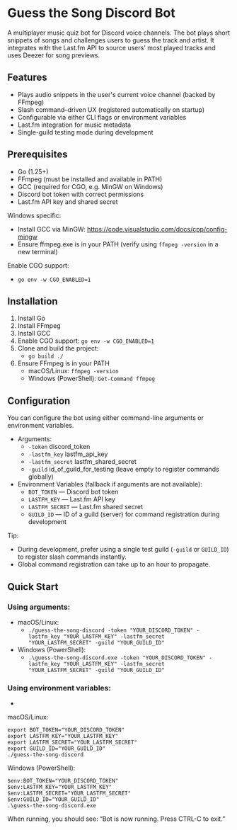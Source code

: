# Guess the Song Discord Bot

A multiplayer music quiz bot for Discord voice channels. The bot plays short snippets of 
songs and challenges users to guess the track and artist. It integrates with the Last.fm 
API to source users' most played tracks and uses Deezer for song previews.

## Features

- Plays audio snippets in the user's current voice channel (backed by FFmpeg)
- Slash command–driven UX (registered automatically on startup)
- Configurable via either CLI flags or environment variables
- Last.fm integration for music metadata
- Single-guild testing mode during development

## Prerequisites

- Go (1.25+)
- FFmpeg (must be installed and available in PATH)
- GCC (required for CGO, e.g. MinGW on Windows)
- Discord bot token with correct permissions
- Last.fm API key and shared secret

Windows specific:
- Install GCC via MinGW: https://code.visualstudio.com/docs/cpp/config-mingw
- Ensure ffmpeg.exe is in your PATH (verify using `ffmpeg -version` in a new terminal)

Enable CGO support: 
- `go env -w CGO_ENABLED=1`

## Installation

1. Install Go
2. Install FFmpeg
3. Install GCC
4. Enable CGO support: `go env -w CGO_ENABLED=1`
5. Clone and build the project:
   - `go build ./`
6. Ensure FFmpeg is in your PATH
    - macOS/Linux: `ffmpeg -version`
    - Windows (PowerShell): `Get-Command ffmpeg`

## Configuration

You can configure the bot using either command-line arguments or environment variables.


- Arguments:
    - `-token` discord_token
    - `-lastfm_key` lastfm_api_key
    - `-lastfm_secret` lastfm_shared_secret
    - `-guild` id_of_guild_for_testing (leave empty to register commands globally)
- Environment Variables (fallback if arguments are not available):
    - `BOT_TOKEN` — Discord bot token
    - `LASTFM_KEY` — Last.fm API key
    - `LASTFM_SECRET` — Last.fm shared secret
    - `GUILD_ID` — ID of a guild (server) for command registration during development

Tip:
- During development, prefer using a single test guild (`-guild` or `GUILD_ID`) to register slash commands instantly.
- Global command registration can take up to an hour to propagate.

## Quick Start

### Using arguments:
- macOS/Linux:
  - `./guess-the-song-discord -token "YOUR_DISCORD_TOKEN" -lastfm_key "YOUR_LASTFM_KEY" -lastfm_secret "YOUR_LASTFM_SECRET" -guild "YOUR_GUILD_ID"`
- Windows (PowerShell):
    - `.\guess-the-song-discord.exe -token "YOUR_DISCORD_TOKEN" -lastfm_key "YOUR_LASTFM_KEY" -lastfm_secret "YOUR_LASTFM_SECRET" -guild "YOUR_GUILD_ID"`

### Using environment variables:
- 
macOS/Linux:
```shell
export BOT_TOKEN="YOUR_DISCORD_TOKEN"
export LASTFM_KEY="YOUR_LASTFM_KEY"
export LASTFM_SECRET="YOUR_LASTFM_SECRET"
export GUILD_ID="YOUR_GUILD_ID"
./guess-the-song-discord
```

Windows (PowerShell):
```shell
$env:BOT_TOKEN="YOUR_DISCORD_TOKEN"
$env:LASTFM_KEY="YOUR_LASTFM_KEY"
$env:LASTFM_SECRET="YOUR_LASTFM_SECRET"
$env:GUILD_ID="YOUR_GUILD_ID"
.\guess-the-song-discord.exe
```

When running, you should see: “Bot is now running. Press CTRL-C to exit.”
